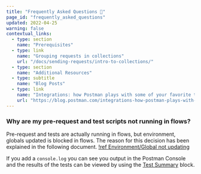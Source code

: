 ```yaml
---
title: "Frequently Asked Questions 🤔"
page_id: "frequently_asked_questions"
updated: 2022-04-25
warning: false
contextual_links:
  - type: section
    name: "Prerequisites"
  - type: link
    name: "Grouping requests in collections"
    url: "/docs/sending-requests/intro-to-collections/"
  - type: section
    name: "Additional Resources"
  - type: subtitle
    name: "Blog Posts"
  - type: link
    name: "Integrations: how Postman plays with some of your favorite tools"
    url: "https://blog.postman.com/integrations-how-postman-plays-with-some-of-your-favorite-tools/"
---
```


### Why are my pre-request and test scripts not running in flows?

Pre-request and tests are actually running in flows, but environment, globals updated
is blocked in flows. The reason for this decision has been explained in the following document.
[!ref Environment/Global not updating](https://github.com/postmanlabs/postman-flows/discussions/142)

If you add a `console.log` you can see you output in the Postman Console and the results of the tests
can be viewed by using the [Test Summary](blocks/test-summary.md) block.
